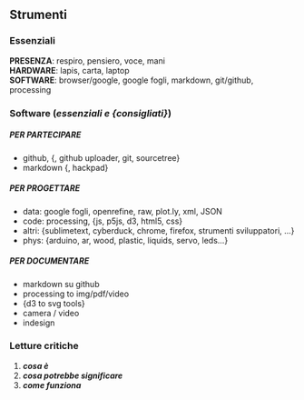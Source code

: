 ## Strumenti

### Essenziali

**PRESENZA**: respiro, pensiero, voce, mani  
**HARDWARE**: lapis, carta, laptop  
**SOFTWARE**: browser/google, google fogli, markdown, git/github, processing  

### Software (_essenziali e {consigliati}_)

##### PER PARTECIPARE
- github, {, github uploader, git, sourcetree} 
- markdown {, hackpad} 

##### PER PROGETTARE
- data: google fogli, openrefine, raw, plot.ly, xml, JSON
- code: processing, {js, p5js, d3, html5, css}
- altri: {sublimetext, cyberduck, chrome, firefox, strumenti sviluppatori, ...}
- phys: {arduino, ar, wood, plastic, liquids, servo, leds...}

##### PER DOCUMENTARE
- markdown su github
- processing to img/pdf/video
- {d3 to svg tools}
- camera / video
- indesign

### Letture critiche

1.  **_cosa è_**
2.  **_cosa potrebbe significare_**  
3.  **_come funziona_**  
